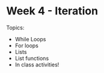 # Week 4 - Iteration

Topics:
* While Loops
* For loops
* Lists
* List functions
* In class activities!